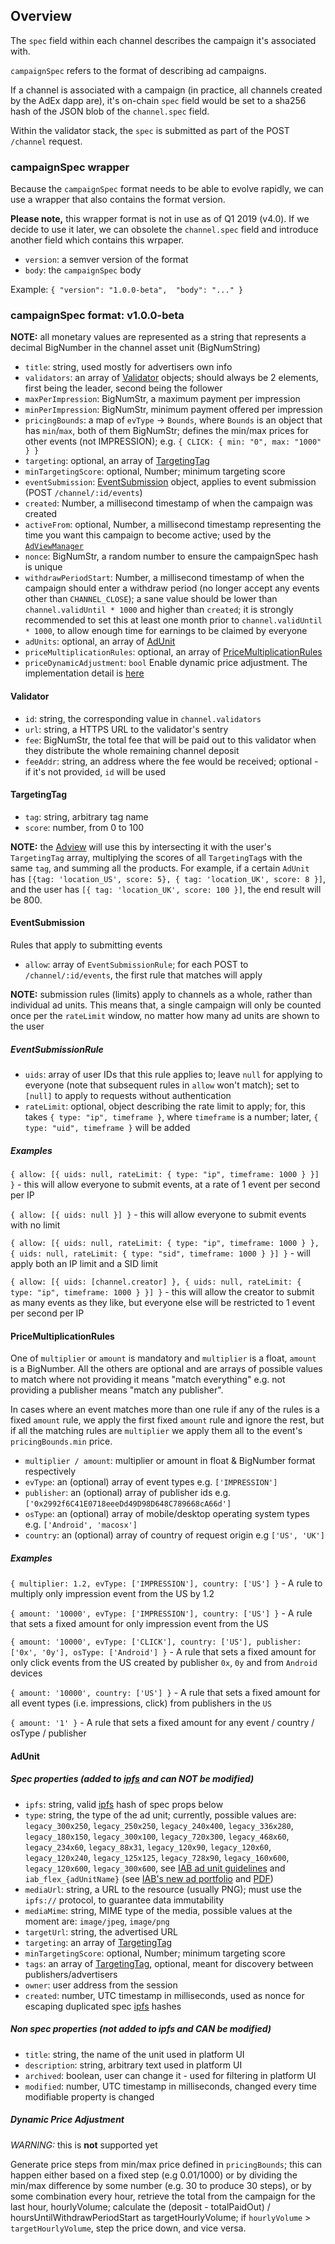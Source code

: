 ## Overview

The `spec` field within each channel describes the campaign it's associated with.

`campaignSpec` refers to the format of describing ad campaigns.

If a channel is associated with a campaign (in practice, all channels created by the AdEx dapp are), it's on-chain `spec` field would be set to a sha256 hash of the JSON blob of the `channel.spec` field.

Within the validator stack, the `spec` is submitted as part of the POST `/channel` request.

### campaignSpec wrapper

Because the `campaignSpec` format needs to be able to evolve rapidly, we can use a wrapper that also contains the format version.

**Please note,** this wrapper format is not in use as of Q1 2019 (v4.0). If we decide to use it later, we can obsolete the `channel.spec` field and introduce another field which contains this wrpaper.

* `version`: a semver version of the format
* `body`: the `campaignSpec` body

Example: `{ "version": "1.0.0-beta",  "body": "..." }`

### campaignSpec format: v1.0.0-beta

**NOTE:** all monetary values are represented as a string that represents a decimal BigNumber in the channel asset unit (BigNumString)

* `title`: string, used mostly for advertisers own info
* `validators`: an array of [Validator](#validator) objects; should always be 2 elements, first being the leader, second being the follower
* `maxPerImpression`: BigNumStr, a maximum payment per impression
* `minPerImpression`: BigNumStr, minimum payment offered per impression
* `pricingBounds`: a map of `evType` -> `Bounds`, where `Bounds` is an object that has `min`/`max`, both of them BigNumStr; defines the min/max prices for other events (not IMPRESSION); e.g. `{ CLICK: { min: "0", max: "1000" } }`
* `targeting`: optional, an array of [TargetingTag](#targetingtag)
* `minTargetingScore`: optional, Number; minimum targeting score
* `eventSubmission`: [EventSubmission](#eventsubmission) object, applies to event submission (POST `/channel/:id/events`)
* `created`: Number, a millisecond timestamp of when the campaign was created
* `activeFrom`: optional, Number, a millisecond timestamp representing the time you want this campaign to become active; used by the [`AdViewManager`](https://github.com/AdExNetwork/adex-adview-manager)
* `nonce`: BigNumStr, a random number to ensure the campaignSpec hash is unique
* `withdrawPeriodStart`: Number, a millisecond timestamp of when the campaign should enter a withdraw period (no longer accept any events other than `CHANNEL_CLOSE`); a sane value should be lower than `channel.validUntil * 1000` and higher than `created`; it is strongly recommended to set this at least one month prior to `channel.validUntil * 1000`, to allow enough time for earnings to be claimed by everyone
* `adUnits`: optional, an array of [AdUnit](#Adunit)
* `priceMultiplicationRules`: optional, an array of [PriceMultiplicationRules](#pricemultiplicationrules)
* `priceDynamicAdjustment`: `bool` Enable dynamic price adjustment. The implementation detail is [here](#dynamic-price-adjustment)

#### Validator

* `id`: string, the corresponding value in `channel.validators`
* `url`: string, a HTTPS URL to the validator's sentry
* `fee`: BigNumStr, the total fee that will be paid out to this validator when they distribute the whole remaining channel deposit
* `feeAddr`: string, an address where the fee would be received; optional - if it's not provided, `id` will be used

#### TargetingTag

* `tag`: string, arbitrary tag name
* `score`: number, from 0 to 100

**NOTE:** the [Adview](https://github.com/adexnetwork/adex-adview-manager) will use this by intersecting it with the user's `TargetingTag` array, multiplying the scores of all `TargetingTag`s with the same `tag`, and summing all the products. For example, if a certain `AdUnit` has `[{tag: 'location_US', score: 5}, { tag: 'location_UK', score: 8 }]`, and the user has `[{ tag: 'location_UK', score: 100 }]`, the end result will be 800.


#### EventSubmission

Rules that apply to submitting events

* `allow`: array of `EventSubmissionRule`; for each POST to `/channel/:id/events`, the first rule that matches will apply

**NOTE:** submission rules (limits) apply to channels as a whole, rather than individual ad units. This means that, a single campaign will only be counted once per the `rateLimit` window, no matter how many ad units are shown to the user

##### EventSubmissionRule

* `uids`: array of user IDs that this rule applies to; leave `null` for applying to everyone (note that subsequent rules in `allow` won't match); set to `[null]` to apply to requests without authentication
* `rateLimit`: optional, object describing the rate limit to apply; for, this takes `{ type: "ip", timeframe }`, where `timeframe` is a number; later, `{ type: "uid", timeframe }` will be added

##### Examples

`{ allow: [{ uids: null, rateLimit: { type: "ip", timeframe: 1000 } }] }` - this will allow everyone to submit events, at a rate of 1 event per second per IP

`{ allow: [{ uids: null }] }` - this will allow everyone to submit events with no limit

`{ allow: [{ uids: null, rateLimit: { type: "ip", timeframe: 1000 } }, { uids: null, rateLimit: { type: "sid", timeframe: 1000 } }] }` - will apply both an IP limit and a SID limit

`{ allow: [{ uids: [channel.creator] }, { uids: null, rateLimit: { type: "ip", timeframe: 1000 } }] }` - this will allow the creator to submit as many events as they like, but everyone else will be restricted to 1 event per second per IP

#### PriceMultiplicationRules

One of `multiplier` or `amount` is mandatory and `multiplier` is a float, `amount` is a BigNumber. All the others are optional and are arrays of possible values to match where not providing it means "match everything" e.g. not providing a publisher means "match any publisher".

In cases where an event matches more than one rule if any of the rules is a fixed `amount` rule, we apply the first fixed `amount` rule and ignore the rest, but if all the matching rules are `multiplier` we apply them all to the event's `pricingBounds.min` price.

* `multiplier / amount`: multiplier or amount in float & BigNumber format respectively
* `evType`: an (optional) array of event types e.g. `['IMPRESSION']`
* `publisher`: an (optional) array of publisher ids e.g. `['0x2992f6C41E0718eeeDd49D98D648C789668cA66d']`
* `osType`: an (optional) array of mobile/desktop operating system types e.g. `['Android', 'macosx']`
* `country`: an (optional) array of country of request origin e.g `['US', 'UK']`

##### Examples

`{ multiplier: 1.2, evType: ['IMPRESSION'], country: ['US'] }` - A rule to multiply only impression event from the US by 1.2

`{ amount: '10000', evType: ['IMPRESSION'], country: ['US'] }` - A rule that sets a fixed amount for only impression event from the US

`{ amount: '10000', evType: ['CLICK'], country: ['US'], publisher: ['0x', '0y'], osType: ['Android'] }` - A rule that sets a fixed amount for only click events from the US created by publisher `0x`, `0y` and from `Android` devices

`{ amount: '10000', country: ['US'] }` - A rule that sets a fixed amount for all event types (i.e. impressions, click) from publishers in the `US`

`{ amount: '1' }` - A rule that sets a fixed amount for any event / country / osType / publisher

#### AdUnit

##### Spec properties (added to [ipfs] and can NOT be modified) 

* `ipfs`: string, valid [ipfs] hash of spec props below
* `type`: string, the type of the ad unit; currently, possible values are: `legacy_300x250`, `legacy_250x250`, `legacy_240x400`, `legacy_336x280`, `legacy_180x150`, `legacy_300x100`, `legacy_720x300`, `legacy_468x60`, `legacy_234x60`, `legacy_88x31`, `legacy_120x90`, `legacy_120x60`, `legacy_120x240`, `legacy_125x125`, `legacy_728x90`, `legacy_160x600`, `legacy_120x600`, `legacy_300x600`, see [IAB ad unit guidelines](https://www.soflaweb.com/standard-banner-sizes-iab-ad-unit-guidelines/) and `iab_flex_{adUnitName}` (see [IAB's new ad portfolio](https://www.iab.com/newadportfolio/) and [PDF](https://www.iab.com/wp-content/uploads/2017/08/IABNewAdPortfolio_FINAL_2017.pdf))
* `mediaUrl`: string, a URL to the resource (usually PNG); must use the `ipfs://` protocol, to guarantee data immutability
* `mediaMime`: string, MIME type of the media, possible values at the moment are: `image/jpeg`, `image/png`
* `targetUrl`: string, the advertised URL
* `targeting`: an array of [TargetingTag](#TargetingTag)
* `minTargetingScore`: optional, Number; minimum targeting score
* `tags`: an array of [TargetingTag](#TargetingTag), optional, meant for discovery between publishers/advertisers
* `owner`: user address from the session
* `created`: number, UTC timestamp in milliseconds, used as nonce for escaping duplicated spec [ipfs] hashes

##### Non spec properties (not added to ipfs and CAN be modified)

* `title`: string, the name of the unit used in platform UI
* `description`: string, arbitrary text used in platform UI
* `archived`: boolean, user can change it - used for filtering in platform UI
* `modified`: number, UTC timestamp in milliseconds, changed every time modifiable property is changed

[ipfs]: https://ipfs.io/


##### Dynamic Price Adjustment

*WARNING:* this is **not** supported yet

Generate price steps from min/max price defined in `pricingBounds`; this can happen either based on a fixed step (e.g 0.01/1000) or by dividing the min/max difference by some number (e.g. 30 to produce 30 steps), or by some combination every hour, retrieve the total from the campaign for the last hour, hourlyVolume; calculate the (deposit - totalPaidOut) / hoursUntilWithdrawPeriodStart as targetHourlyVolume; if `hourlyVolume` > `targetHourlyVolume`, step the price down, and vice versa.
